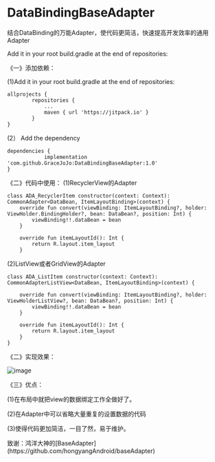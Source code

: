 # DataBindingBaseAdapter
结合DataBinding的万能Adapter，使代码更简洁，快速提高开发效率的通用Adapter 

Add it in your root build.gradle at the end of repositories:

《一》添加依赖：<p>
(1)Add it in your root build.gradle at the end of repositories:
```
allprojects {
		repositories {
			...
			maven { url 'https://jitpack.io' }
		}
}
```
(2） Add the dependency
```
dependencies {
	        implementation 'com.github.GraceJoJo:DataBindingBaseAdapter:1.0'
}
```
《二》代码中使用：
(1)RecyclerView的Adapter

```
class ADA_RecyclerItem constructor(context: Context): CommonAdapter<DataBean, ItemLayoutBinding>(context) {
    override fun convert(viewBinding: ItemLayoutBinding?, holder: ViewHolder.BindingHolder?, bean: DataBean?, position: Int) {
        viewBinding!!.dataBean = bean
    }

    override fun itemLayoutId(): Int {
        return R.layout.item_layout
    }
```

(2)ListView或者GridView的Adapter
```
class ADA_ListItem constructor(context: Context): CommonAdapterListView<DataBean, ItemLayoutBinding>(context) {

    override fun convert(viewBinding: ItemLayoutBinding?, holder: ViewHolderListView?, bean: DataBean?, position: Int) {
        viewBinding!!.dataBean = bean
    }

    override fun itemLayoutId(): Int {
        return R.layout.item_layout
    }
}
```

《二》实现效果：<p>
![image](https://upload-images.jianshu.io/upload_images/3828835-b45fc454c54187ee.gif?imageMogr2/auto-orient/strip)<p>
《三》优点：<p>
(1)在布局中就把view的数据绑定工作全做好了。<p>
(2)在Adapter中可以省略大量重复的设置数据的代码<p>
(3)使得代码更加简洁，一目了然，易于维护。

<p>致谢：鸿洋大神的[BaseAdapter](https://github.com/hongyangAndroid/baseAdapter)

